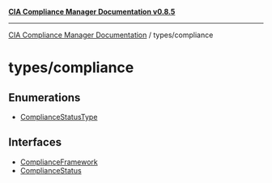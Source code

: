 [**CIA Compliance Manager Documentation v0.8.5**](../../README.md)

***

[CIA Compliance Manager Documentation](../../modules.md) / types/compliance

# types/compliance

## Enumerations

- [ComplianceStatusType](enumerations/ComplianceStatusType.md)

## Interfaces

- [ComplianceFramework](interfaces/ComplianceFramework.md)
- [ComplianceStatus](interfaces/ComplianceStatus.md)
